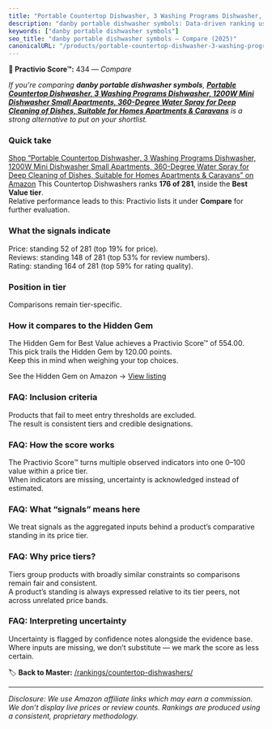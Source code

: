 ```yaml
---
title: "Portable Countertop Dishwasher, 3 Washing Programs Dishwasher, 1200W Mini Dishwasher Small Apartments, 360-Degree Water Spray for Deep Cleaning of Dishes, Suitable for Homes Apartments & Caravans"
description: "danby portable dishwasher symbols: Data-driven ranking using the Practivio Score™. Positioned by quality, value, demand, findability, momentum."
keywords: ["danby portable dishwasher symbols"]
seo_title: "danby portable dishwasher symbols — Compare (2025)"
canonicalURL: "/products/portable-countertop-dishwasher-3-washing-programs-dishwasher-1200w-mini-dishwasher-small-apartments-360-degree-water-spray-for-deep-cleaning-of-dishes-suitable-for-homes-apartments-caravans-B0DF58YB4F/"
---
```


**🛒 Practivio Score™:** 434 — _Compare_


*If you're comparing **danby portable dishwasher symbols**, **[Portable Countertop Dishwasher, 3 Washing Programs Dishwasher, 1200W Mini Dishwasher Small Apartments, 360-Degree Water Spray for Deep Cleaning of Dishes, Suitable for Homes Apartments & Caravans](https://www.amazon.com/dp/B0DF58YB4F?tag=practivio-20)** is a strong alternative to put on your shortlist.*
### Quick take
[Shop “Portable Countertop Dishwasher, 3 Washing Programs Dishwasher, 1200W Mini Dishwasher Small Apartments, 360-Degree Water Spray for Deep Cleaning of Dishes, Suitable for Homes Apartments & Caravans” on Amazon](https://www.amazon.com/dp/B0DF58YB4F?tag=practivio-20)
This Countertop Dishwashers ranks **176 of 281**, inside the **Best Value tier**.  
Relative performance leads to this: Practivio lists it under **Compare** for further evaluation.

### What the signals indicate
Price: standing 52 of 281 (top 19% for price).  
Reviews: standing 148 of 281 (top 53% for review numbers).  
Rating: standing 164 of 281 (top 59% for rating quality).  

### Position in tier
Comparisons remain tier-specific.

### How it compares to the Hidden Gem
The Hidden Gem for Best Value achieves a Practivio Score™ of 554.00.  
This pick trails the Hidden Gem by 120.00 points.  
Keep this in mind when weighing your top choices.  

See the Hidden Gem on Amazon → [View listing](https://www.amazon.com/dp/B092DBTWCF?tag=practivio-20)

### FAQ: Inclusion criteria
Products that fail to meet entry thresholds are excluded.  
The result is consistent tiers and credible designations.

### FAQ: How the score works
The Practivio Score™ turns multiple observed indicators into one 0–100 value within a price tier.  
When indicators are missing, uncertainty is acknowledged instead of estimated.

### FAQ: What “signals” means here
We treat signals as the aggregated inputs behind a product’s comparative standing in its price tier.

### FAQ: Why price tiers?
Tiers group products with broadly similar constraints so comparisons remain fair and consistent.  
A product’s standing is always expressed relative to its tier peers, not across unrelated price bands.

### FAQ: Interpreting uncertainty
Uncertainty is flagged by confidence notes alongside the evidence base.  
Where inputs are missing, we don’t substitute — we mark the score as less certain.

<!-- Missing template for Compare/CompareWithinPriceClass -->


🏷️ **Back to Master:** [/rankings/countertop-dishwashers/](/rankings/countertop-dishwashers/)

---
_Disclosure: We use Amazon affiliate links which may earn a commission. We don’t display live prices or review counts. Rankings are produced using a consistent, proprietary methodology._

